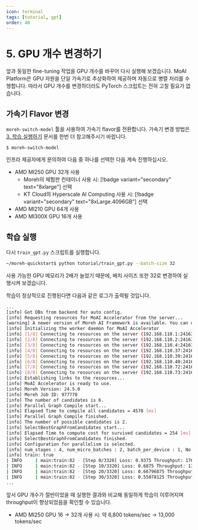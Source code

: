 ```yaml
---
icon: terminal
tags: [tutorial, gpt]
order: 40
---
```


# 5. GPU 개수 변경하기

앞과 동일한 fine-tuning 작업을 GPU 개수를 바꾸어 다시 실행해 보겠습니다. MoAI Platform은 GPU 자원을 단일 가속기로 추상화하여 제공하며 자동으로 병렬 처리를 수행합니다. 따라서 GPU 개수를 변경하더라도 PyTorch 스크립트는 전혀 고칠 필요가 없습니다. 

## 가속기 Flavor 변경

`moreh-switch-model` 툴을 사용하여 가속기 flavor를 전환합니다. 가속기 변경 방법은 [3. 학습 실행하기](3_학습_실행하기.md) 문서를 한번 더 참고해주시기 바랍니다.

```
$ moreh-switch-model
```

인프라 제공자에게 문의하여 다음 중 하나를 선택한 다음 계속 진행하십시오.

- AMD MI250 GPU 32개 사용
    - Moreh의 체험판 컨테이너 사용 시: [!badge variant="secondary" text="8xlarge"] 선택
    - KT Cloud의 Hyperscale AI Computing 사용 시: [!badge variant="secondary" text="8xLarge.4096GB"] 선택
- AMD MI210 GPU 64개 사용
- AMD MI300X GPU 16개 사용

## 학습 실행

다시 `train_gpt.py` 스크립트를 실행합니다.

```bash
~/moreh-quickstart$ python tutorial/train_gpt.py --batch-size 32
```

사용 가능한 GPU 메모리가 2배가 늘었기 때문에, 배치 사이즈 또한 32로 변경하여 실행시켜 보겠습니다. 

학습이 정상적으로 진행된다면 다음과 같은 로그가 출력될 것입니다.

```bash
...
[info] Got DBs from backend for auto config.
[info] Requesting resources for MoAI Accelerator from the server...
[warning] A newer version of Moreh AI Framework is available. You can update the software to the latest version by running "update-moreh".
[info] Initializing the worker daemon for MoAI Accelerator
[info] [1/8] Connecting to resources on the server (192.168.110.1:24163)...
[info] [2/8] Connecting to resources on the server (192.168.110.2:24163)...
[info] [3/8] Connecting to resources on the server (192.168.110.4:24163)...
[info] [4/8] Connecting to resources on the server (192.168.110.37:24163)...
[info] [5/8] Connecting to resources on the server (192.168.110.39:24163)...
[info] [6/8] Connecting to resources on the server (192.168.110.40:24163)...
[info] [7/8] Connecting to resources on the server (192.168.110.72:24163)...
[info] [8/8] Connecting to resources on the server (192.168.110.73:24163)...
[info] Establishing links to the resources...
[info] MoAI Accelerator is ready to use.
[info] Moreh Version: 24.5.0
[info] Moreh Job ID: 977770
[info] The number of candidates is 6.
[info] Parallel Graph Compile start...
[info] Elapsed Time to compile all candidates = 4578 [ms]
[info] Parallel Graph Compile finished.
[info] The number of possible candidates is 2.
[info] SelectBestGraphFromCandidates start...
[info] Elapsed Time to compute cost for survived candidates = 254 [ms]
[info] SelectBestGraphFromCandidates finished.
[info] Configuration for parallelism is selected.
[info] num_stages : 4, num_micro_batches : 2, batch_per_device : 1, No TP, recomputation : false, distribute_param : true
[info] train: true
| INFO     | main:train:82 - [Step 0/3320] Loss: 0.9375 Throughput: 1765.73 tokens/sec
| INFO     | main:train:82 - [Step 10/3320] Loss: 0.6875 Throughput: 13705.69 tokens/sec
| INFO     | main:train:82 - [Step 20/3320] Loss: 0.66796875 Throughput: 13531.69 tokens/sec
| INFO     | main:train:82 - [Step 30/3320] Loss: 0.55078125 Throughput: 13839.31 tokens/sec
...
```

앞서 GPU 개수가 절반이었을 때 실행한 결과와 비교해 동일하게 학습이 이루어지며 throughput이 향상되었음을 확인할 수 있습니다.

- AMD MI250 GPU 16 → 32개 사용 시: 약 6,800 tokens/sec → 13,000 tokens/sec
